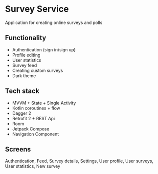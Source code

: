 # Survey Service

Application for creating online surveys and polls

## Functionality

- Authentication (sign in/sign up)
- Profile editing
- User statistics
- Survey feed
- Creating custom surveys
- Dark theme

## Tech stack

- MVVM + State + Single Activity
- Kotlin coroutines + flow
- Dagger 2
- Retrofit 2 + REST Api
- Room
- Jetpack Compose
- Navigation Component

## Screens

Authentication, Feed, Survey details, Settings, User profile, User surveys, User statistics, New survey
